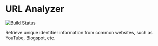URL Analyzer
==============

[![Build Status](https://travis-ci.org/settinghead/url-analyzer.png)](https://travis-ci.org/settinghead/url-analyzer)


Retrieve unique identifier information from common websites, such as YouTube, Blogspot, etc.
